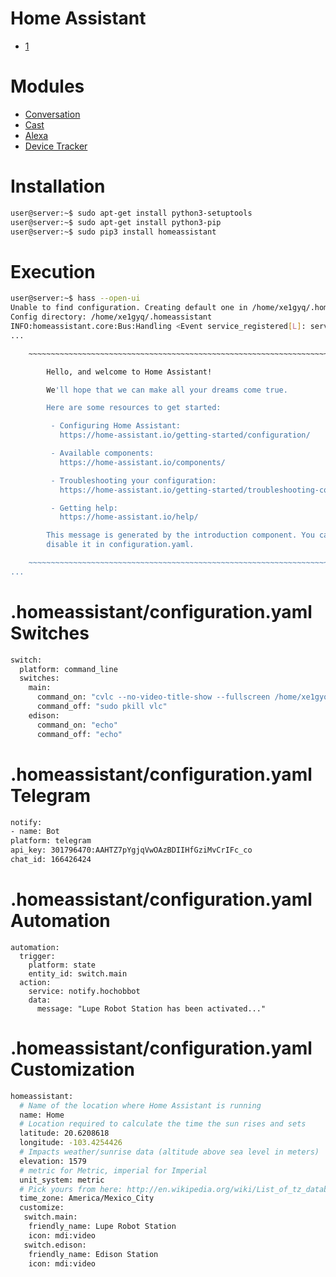 # Home Assistant

- [1](http://ratonland.org/tag/yaml/)

# Modules

- [Conversation](https://home-assistant.io/components/conversation/)
- [Cast](https://home-assistant.io/components/media_player.cast/)
- [Alexa](https://home-assistant.io/components/alexa/)
- [Device Tracker](https://home-assistant.io/components/device_tracker/)

# Installation

```sh
user@server:~$ sudo apt-get install python3-setuptools
user@server:~$ sudo apt-get install python3-pip
user@server:~$ sudo pip3 install homeassistant
```

# Execution

```sh
user@server:~$ hass --open-ui
Unable to find configuration. Creating default one in /home/xe1gyq/.homeassistant
Config directory: /home/xe1gyq/.homeassistant
INFO:homeassistant.core:Bus:Handling <Event service_registered[L]: service=turn_off, domain=homeassistant>
...

    ~~~~~~~~~~~~~~~~~~~~~~~~~~~~~~~~~~~~~~~~~~~~~~~~~~~~~~~~~~~~~~~~~~~~~~~~~~~

        Hello, and welcome to Home Assistant!

        We'll hope that we can make all your dreams come true.

        Here are some resources to get started:

         - Configuring Home Assistant:
           https://home-assistant.io/getting-started/configuration/

         - Available components:
           https://home-assistant.io/components/

         - Troubleshooting your configuration:
           https://home-assistant.io/getting-started/troubleshooting-configuration/

         - Getting help:
           https://home-assistant.io/help/

        This message is generated by the introduction component. You can
        disable it in configuration.yaml.

    ~~~~~~~~~~~~~~~~~~~~~~~~~~~~~~~~~~~~~~~~~~~~~~~~~~~~~~~~~~~~~~~~~~~~~~~~~~~
...

```



# .homeassistant/configuration.yaml Switches

```sh
switch:
  platform: command_line
  switches:
    main:
      command_on: "cvlc --no-video-title-show --fullscreen /home/xe1gyq/Videos/Pigeon.mp4 vlc://quit &"
      command_off: "sudo pkill vlc"
    edison:
      command_on: "echo"
      command_off: "echo"
```

# .homeassistant/configuration.yaml Telegram

```sh
notify:
- name: Bot
platform: telegram
api_key: 301796470:AAHTZ7pYgjqVwOAzBDIIHfGziMvCrIFc_co
chat_id: 166426424
```

# .homeassistant/configuration.yaml Automation

```
automation:
  trigger:
    platform: state
    entity_id: switch.main
  action:
    service: notify.hochobbot
    data:
      message: "Lupe Robot Station has been activated..."
```

# .homeassistant/configuration.yaml Customization

```sh
homeassistant:
  # Name of the location where Home Assistant is running
  name: Home
  # Location required to calculate the time the sun rises and sets
  latitude: 20.6208618             
  longitude: -103.4254426
  # Impacts weather/sunrise data (altitude above sea level in meters)
  elevation: 1579
  # metric for Metric, imperial for Imperial
  unit_system: metric
  # Pick yours from here: http://en.wikipedia.org/wiki/List_of_tz_database_time_zones
  time_zone: America/Mexico_City
  customize:
   switch.main:
    friendly_name: Lupe Robot Station
    icon: mdi:video
   switch.edison:
    friendly_name: Edison Station
    icon: mdi:video
```
